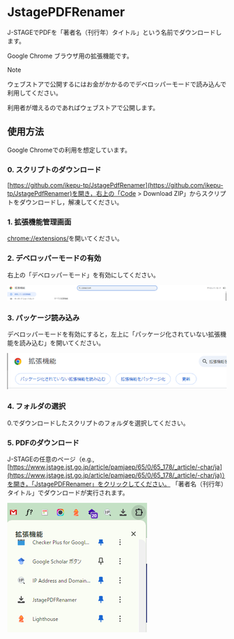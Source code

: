 # JstagePDFRenamer

J-STAGEでPDFを「著者名（刊行年）タイトル」という名前でダウンロードします。

Google Chrome ブラウザ用の拡張機能です。

> [!NOTE]
> ウェブストアで公開するにはお金がかかるのでデベロッパーモードで読み込んで利用してください。
> 
> 利用者が増えるのであればウェブストアで公開します。

## 使用方法

Google Chromeでの利用を想定しています。

### 0. スクリプトのダウンロード

[https://github.com/ikepu-tp/JstagePdfRenamer](https://github.com/ikepu-tp/JstagePdfRenamer)を開き，右上の「Code > Download ZIP」からスクリプトをダウンロードし，解凍してください。

### 1. 拡張機能管理画面

[chrome://extensions/](chrome://extensions/)を開いてください。

### 2. デベロッパーモードの有効

右上の「デベロッパーモード」を有効にしてください。

![デベロッパーモードの有効](img/2_able_developer_mode.png)

### 3. パッケージ読み込み

デベロッパーモードを有効にすると，左上に「パッケージ化されていない拡張機能を読み込む」を開いてください。

![パッケージ読み込み](img/3_read_package.png)

### 4. フォルダの選択

0.でダウンロードしたスクリプトのフォルダを選択してください。

### 5. PDFのダウンロード

J-STAGEの任意のページ（e.g., [https://www.jstage.jst.go.jp/article/pamjaep/65/0/65_178/_article/-char/ja](https://www.jstage.jst.go.jp/article/pamjaep/65/0/65_178/_article/-char/ja)）を開き，「JstagePDFRenamer」をクリックしてください。
「著者名（刊行年）タイトル」でダウンロードが実行されます。

![拡張機能のクリック](img/5_download_pdf.png)
